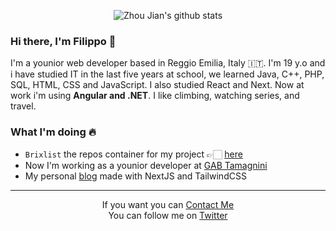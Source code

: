 <p align="center">
  <img src="http://github-readme-streak-stats.herokuapp.com?user=filippo-brigati&theme=github-dark-blue&hide_border=true&date_format=M%20j%5B%2C%20Y%5D" alt="Zhou Jian's github stats">
</p>

### Hi there, I'm Filippo 👋
I'm a younior web developer based in Reggio Emilia, Italy 🇮🇹. I'm 19 y.o and i have studied IT in the last five years at school, we learned Java, C++, PHP, SQL, HTML, CSS and JavaScript. I also studied React and Next. Now at work i'm using **Angular and .NET**. I like climbing, watching series, and travel.

### What I'm doing 🔥
- `Brixlist` the repos container for my project 👉🏻 [here](https://github.com/brixlist)
- Now I'm working as a younior developer at [GAB Tamagnini](https://www.gabtamagnini.it/)
- My personal [blog](https://filippobrigati.vercel.app/) made with NextJS and TailwindCSS

<hr> 

<p align="center">
 If you want you can <a href="mailto:filippobrigati2@gmail.com">Contact Me</a><br>
 You can follow me on <a href="https://twitter.com/brigati_filippo">Twitter</a>
</p>
